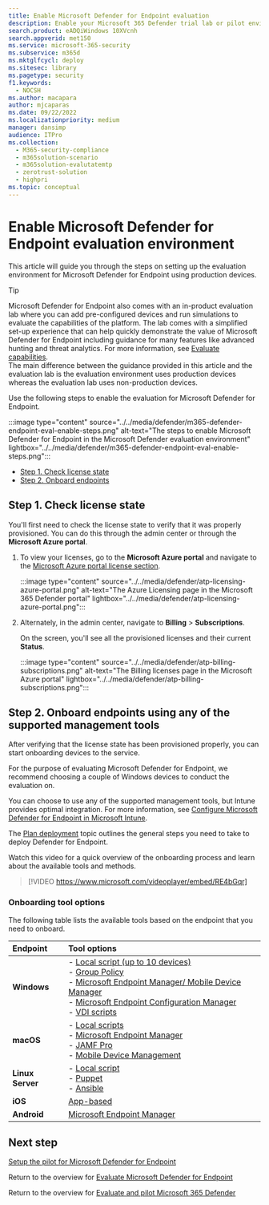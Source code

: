 ```yaml
---
title: Enable Microsoft Defender for Endpoint evaluation
description: Enable your Microsoft 365 Defender trial lab or pilot environment, including checking license state, and onboarding endpoints
search.product: eADQiWindows 10XVcnh
search.appverid: met150
ms.service: microsoft-365-security
ms.subservice: m365d
ms.mktglfcycl: deploy
ms.sitesec: library
ms.pagetype: security
f1.keywords: 
  - NOCSH
ms.author: macapara
author: mjcaparas
ms.date: 09/22/2022
ms.localizationpriority: medium
manager: dansimp
audience: ITPro
ms.collection: 
  - M365-security-compliance
  - m365solution-scenario
  - m365solution-evalutatemtp
  - zerotrust-solution
  - highpri
ms.topic: conceptual
---
```


# Enable Microsoft Defender for Endpoint evaluation environment


This article will guide you through the steps on setting up the evaluation environment for Microsoft Defender for Endpoint using production devices. 


> [!TIP]
> Microsoft Defender for Endpoint also comes with an in-product evaluation lab where you can add pre-configured devices and run simulations to evaluate the capabilities of the platform. The lab comes with a simplified set-up experience that can help quickly demonstrate the value of Microsoft Defender for Endpoint including guidance for many features like advanced hunting and threat analytics. For more information, see [Evaluate capabilities](../defender-endpoint/evaluation-lab.md). <br> The main difference between the guidance provided in this article and the evaluation lab is the evaluation environment uses production devices whereas the evaluation lab uses non-production devices. 

Use the following steps to enable the evaluation for Microsoft Defender for Endpoint.

:::image type="content" source="../../media/defender/m365-defender-endpoint-eval-enable-steps.png" alt-text="The steps to enable Microsoft Defender for Endpoint in the Microsoft Defender evaluation environment" lightbox="../../media/defender/m365-defender-endpoint-eval-enable-steps.png":::

- [Step 1. Check license state](#step-1-check-license-state)
- [Step 2. Onboard endpoints](#step-2-onboard-endpoints-using-any-of-the-supported-management-tools)


## Step 1. Check license state

You'll first need to check the license state to verify that it was properly provisioned. You can do this through the admin center or through the **Microsoft Azure portal**.


1. To view your licenses, go to the **Microsoft Azure portal** and navigate to the [Microsoft Azure portal license section](https://portal.azure.com/#blade/Microsoft_AAD_IAM/LicensesMenuBlade/Products).

   :::image type="content" source="../../media/defender/atp-licensing-azure-portal.png" alt-text="The Azure Licensing page in the Microsoft 365 Defender portal" lightbox="../../media/defender/atp-licensing-azure-portal.png":::

1. Alternately, in the admin center, navigate to **Billing** > **Subscriptions**.

    On the screen, you'll see all the provisioned licenses and their current **Status**.

    :::image type="content" source="../../media/defender/atp-billing-subscriptions.png" alt-text="The Billing licenses page in the Microsoft Azure portal" lightbox="../../media/defender/atp-billing-subscriptions.png":::
    

## Step 2. Onboard endpoints using any of the supported management tools

After verifying that the license state has been provisioned properly, you can start onboarding devices to the service. 

For the purpose of evaluating Microsoft Defender for Endpoint, we recommend choosing a couple of Windows devices to conduct the evaluation on.

You can choose to use any of the supported management tools, but Intune provides optimal integration. For more information, see [Configure Microsoft Defender for Endpoint in Microsoft Intune](/mem/intune/protect/advanced-threat-protection-configure#enable-microsoft-defender-for-endpoint-in-intune).

The [Plan deployment](../defender-endpoint/deployment-strategy.md) topic outlines the general steps you need to take to deploy Defender for Endpoint.  

Watch this video for a quick overview of the onboarding process and learn about the available tools and methods.

> [!VIDEO https://www.microsoft.com/videoplayer/embed/RE4bGqr]

### Onboarding tool options

The following table lists the available tools based on the endpoint that you need to onboard.

| Endpoint | Tool options |
|:---|:---|
| **Windows** |- [Local script (up to 10 devices)](../defender-endpoint/configure-endpoints-script.md)<br/>- [Group Policy](../defender-endpoint/configure-endpoints-gp.md)<br/>- [Microsoft Endpoint Manager/ Mobile Device Manager](../defender-endpoint/configure-endpoints-mdm.md)<br/>- [Microsoft Endpoint Configuration Manager](../defender-endpoint/configure-endpoints-sccm.md)<br/>- [VDI scripts](../defender-endpoint/configure-endpoints-vdi.md) |
| **macOS** | - [Local scripts](../defender-endpoint/mac-install-manually.md)<br/>- [Microsoft Endpoint Manager](../defender-endpoint/mac-install-with-intune.md)<br/>- [JAMF Pro](../defender-endpoint/mac-install-with-jamf.md)<br/>- [Mobile Device Management](../defender-endpoint/mac-install-with-other-mdm.md) |
| **Linux Server** | - [Local script](../defender-endpoint/linux-install-manually.md)<br/>- [Puppet](../defender-endpoint/linux-install-with-puppet.md)<br/>- [Ansible](../defender-endpoint/linux-install-with-ansible.md) |
| **iOS** | [App-based](../defender-endpoint/ios-install.md) |
| **Android** | [Microsoft Endpoint Manager](../defender-endpoint/android-intune.md) |



## Next step
[Setup the pilot for Microsoft Defender for Endpoint](eval-defender-endpoint-pilot.md)
 
Return to the overview for [Evaluate Microsoft Defender for Endpoint](eval-defender-endpoint-overview.md)

Return to the overview for [Evaluate and pilot Microsoft 365 Defender](eval-overview.md)
